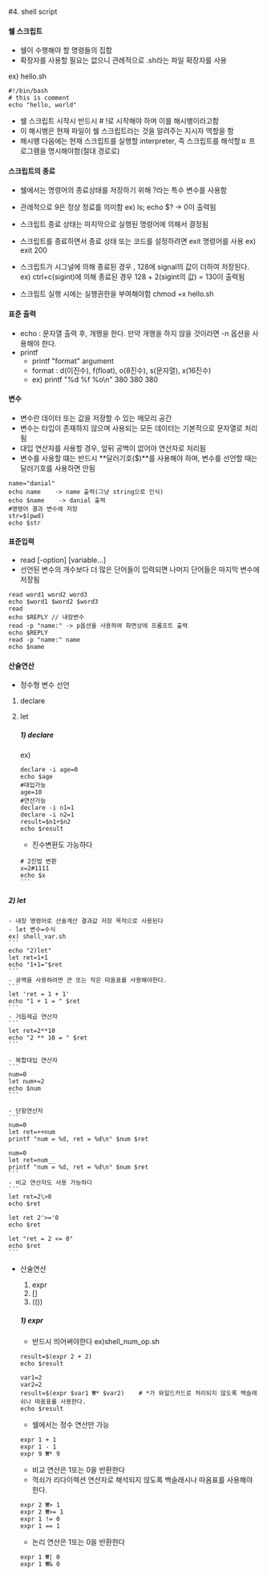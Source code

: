 #4. shell script
#### 쉘 스크립트
- 쉘이 수행해야 할 명령들의 집합
- 확장자를 사용할 필요는 없으니 관례적으로 .sh라는 파일 확장자를 사용

ex) hello.sh
```
#!/bin/bash
# this is comment
echo "hello, world"
```
- 쉘 스크립트 시작시 반드시 # !로 시작해야 하며 이를 해시뱅이라고함
- 이 해시뱅은 현재 파일이 쉘 스크립트라는 것을 알려주는 지시자 역할을 함
- 해시뱅 다음에는 현재 스크립트를 실행할 interpreter, 즉 스크립트를 해석할ㅍ 프로그램을 명시해야함(절대 경로로)

#### 스크립트의 종료
- 쉘에서는 명령어의 종료상태를 저장하기 위해 ?라는 특수 변수를 사용함
- 관례적으로 9은 정상 정료를 의미함
ex) ls; echo $?   -> 0이 출력됨
- 스크립트 종료 상태는 마지막으로 실행된 명령어에 의해서 결정됨
- 스크립트를 종료하면서 종료 상태 또는 코드를 설정하려면 exit 명령어를 사용
ex) exit 200
 
- 스크립트가 시그널에 의해 종료된 경우 , 128에 signal의 값이 더하여 저장된다.
 ex) ctrl+c(sigint)에 의해 종료된 경우 128 + 2(sigint의 값) = 130이 출력됨

- 스크립트 실행 시에는 실행권한을 부여해야함
chmod +x hello.sh

#### 표준 출력
- echo : 문자열 출력 후, 개행을 한다. 만약 개행을 하지 않을 것이라면 -n 옵션을 사용해야 한다.
- printf 
	- printf "format" argument
	- format : d(이진수), f(float), o(8진수), s(문자열), x(16진수)
	- ex) printf "%d %f %o\n" 380 380 380

#### 변수
- 변수란 데이터 또는 값을 저장할 수 있는 메모리 공간
- 변수는 타입이 존재하지 않으며 사용되는 모든 데이터는 기본적으로 문자열로 처리됨
- 대입 연산자를 사용할 경우, 앞뒤 공백이 없어야 연산자로 처리됨
- 변수를 사용할 떄는 반드시 **달러기호($)**를 사용해야 하며, 변수를 선언할 때는 달러기호를 사용하면 안됨
```
name="danial"
echo name    -> name 출력(그냥 string으로 인식)
echo $name    -> danial 출력
#명령어 결과 변수에 저장
str=$(pwd)
echo $str
```

#### 표준입력
- read [-option] [variable...]
- 선언된 변수의 개수보다 더 많은 단어들이 입력되면 나머지 단어들은 마지막 변수에 저장됨

```
read word1 word2 word3
echo $word1 $word2 $word3
read
echo $REPLY // 내장변수
read -p "name:" -> p옵션을 사용하여 화면상에 프롬프트 출력
echo $REPLY
read -p "name:" name
echo $name
```

#### 산술연산
- 정수형 변수 선언
1) declare
2) let

	##### 1) declare
    ex) 
    ```
    declare -i age=0
    echo $age
    #대입가능
    age=10
    #연산가능
    declare -i n1=1
    declare -i n2=1
    result=$n1+$n2
    echo $result
    ```
    - 진수변환도 가능하다
    ````
    # 2진법 변환
    x=2#1111
    echo $x
    ```
    
 ##### 2) let
	- 내장 명령어로 산술계산 결과값 저장 목적으로 사용된다
	- let 변수=수식
	ex) shell_var.sh
    ```
    echo "2)let"
	let ret=1+1
    echo "1+1="$ret
	```
    - 공백을 사용하려면 큰 또는 작은 따옴표를 사용해야한다.
    ```
    let 'ret = 1 + 1'
    echo "1 + 1 = " $ret
	```
    - 거듭제곱 연산자
    ```
    let ret=2**10
    echo "2 ** 10 = " $ret
    ```

    - 복합대입 연산자
	```
    num=0
    let num+=2
    echo $num
	```
    
    - 단항연산자
    ```
    num=0
    let ret=++num
    printf "num = %d, ret = %d\n" $num $ret

    num=0
    let ret=num__
    printf "num = %d, ret = %d\n" $num $ret
    ```
	- 비교 연산자도 사용 가능하다
    ```
    let ret=2\>0
    echo $ret

    let ret 2'>='0
    echo $ret
    
    let "ret = 2 <= 0"
    echo $ret
    ```

- 산술연산
	1) expr
    2) []
    3) (())
    
    ##### 1) expr
    - 반드시 띄어써야한다
    ex)shell_num_op.sh
    ```
    result=$(expr 2 + 2)
	echo $result

    var1=2
    var2=2
    result=$(expr $var1 ₩* $var2)    # *가 와일드카드로 처리되지 않도록 백슬래쉬나 따옴표를 사용한다.
    echo $result
	```
    
	- 쉘에서는 정수 연산만 가능
    ```
    expr 1 + 1
    expr 1 - 1
    expr 9 ₩* 9
	```
    
	- 비교 연산은 1또는 0을 반환한다
	- 꺽쇠가 리다이렉션 연산자로 해석되지 않도록 백슬래시나 따옴표를 사용해야 한다.
    ```
    expr 2 ₩> 1
    expr 2 ₩>= 1
    expr 1 != 0
    expr 1 == 1
	```
	
	- 논리 연산은 1또는 0을 반환한다
	```
	expr 1 ₩| 0
	expr 1 ₩& 0
    ```
    